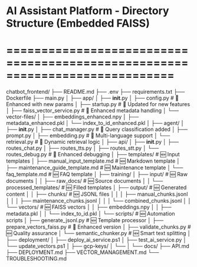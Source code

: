 # AI Assistant Platform - Directory Structure (Embedded FAISS)
# ============================================================================

chatbot_frontend/
├── README.md
├── .env
├── requirements.txt
├── Dockerfile
├── main.py
│
├── app/
│   ├── __init__.py
│   ├── config.py                       # 🔄 Enhanced with new params
│   ├── startup.py                      # 🔄 Updated for new features
│   ├── faiss_vector_service.py         # 🔄 Enhanced metadata handling
│   └── vector-files/
│       ├── embeddings_enhanced.npy
│       ├── metadata_enhanced.pkl
│       └── index_to_id_enhanced.pkl
│
├── agent/
│   ├── __init__.py
│   ├── chat_manager.py                 # 🔄 Query classification added
│   ├── prompt.py
│   ├── embedding.py                    # 🔄 Multi-language support
│   └── retrieval.py                    # 🔄 Dynamic retrieval logic
│
├── api/
│   ├── __init__.py
│   ├── routes_chat.py
│   ├── routes_tts.py
│   ├── routes_stt.py
│   └── routes_debug.py                 # 🔄 Enhanced debugging
│
├── templates/                          # 🆕 Input templates
│   ├── manual_input_template.md        # 🆕 Markdown template
│   ├── maintenance_guide_template.md   # 🆕 Maintenance template
│   └── faq_template.md                 # 🆕 FAQ template
│
├── training/
│   ├── input/                          # 🆕 Raw documents
│   │   ├── raw_docs/                   # 🆕 Source documents
│   │   └── processed_templates/        # 🆕 Filled templates
│   ├── output/                         # 🆕 Generated content
│   │   ├── chunks/                     # 🆕 JSONL files
│   │   │   ├── manual_chunks.jsonl
│   │   │   ├── maintenance_chunks.jsonl
│   │   │   └── combined_chunks.jsonl
│   │   └── vectors/                    # 🆕 FAISS vectors
│   │       ├── embeddings.npy
│   │       ├── metadata.pkl
│   │       └── index_to_id.pkl
│   └── scripts/                        # 🆕 Automation scripts
│       ├── generate_jsonl.py           # 🆕 Template processor
│       ├── prepare_vectors_faiss.py    # 🔄 Enhanced version
│       ├── validate_chunks.py          # 🆕 Quality assurance
│       └── semantic_chunker.py         # 🆕 Smart text splitting
│
├── deployment/
│   ├── deploy_ai_service.ps1
│   ├── test_ai_service.py
│   └── update_vectors.ps1
│
├── gcp-keys/
│   └── 
│
└── docs/
    ├── API.md
    ├── DEPLOYMENT.md
    ├── VECTOR_MANAGEMENT.md
    └── TROUBLESHOOTING.md